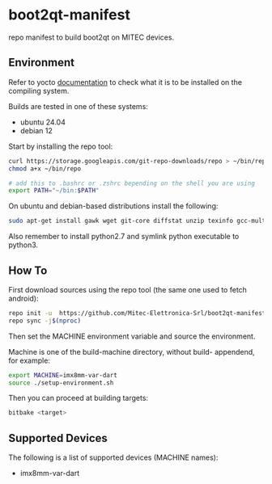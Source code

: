 # boot2qt-manifest

repo manifest to build boot2qt on MITEC devices.


## Environment

Refer to yocto [documentation](https://docs.yoctoproject.org/2.0/yocto-project-qs/yocto-project-qs.html) to check what it is to be installed on the compiling system.

Builds are tested in one of these systems:
  - ubuntu 24.04
  - debian 12

Start by installing the repo tool:

```sh
curl https://storage.googleapis.com/git-repo-downloads/repo > ~/bin/repo
chmod a+x ~/bin/repo

# add this to .bashrc or .zshrc bepending on the shell you are using
export PATH="~/bin:$PATH"
```

On ubuntu and debian-based distributions install the following:

```sh
sudo apt-get install gawk wget git-core diffstat unzip texinfo gcc-multilib build-essential chrpath socat libsdl1.2-dev xterm file git git-lfs nano
```

Also remember to install python2.7 and symlink python executable to python3.


## How To

First download sources using the repo tool (the same one used to fetch android):

```sh
repo init -u  https://github.com/Mitec-Elettronica-Srl/boot2qt-manifest.git -m scarthgap.xml
repo sync -j$(nproc)
```

Then set the MACHINE environment variable and source the environment.

Machine is one of the build-machine directory, without build- appendend, for example:

```sh
export MACHINE=imx8mm-var-dart
source ./setup-environment.sh
```

Then you can proceed at building targets:

```sh
bitbake <target>
```


## Supported Devices

The following is a list of supported devices (MACHINE names):
  - imx8mm-var-dart
